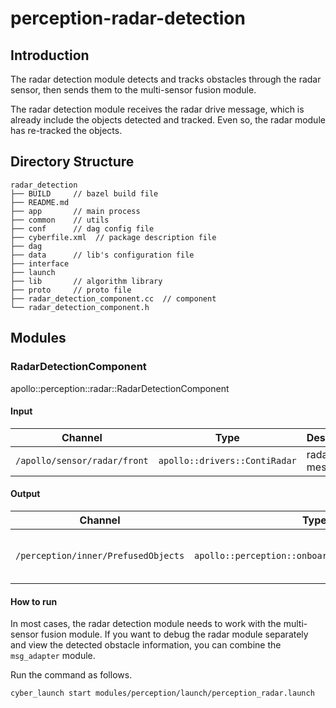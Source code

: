 # perception-radar-detection

## Introduction

The radar detection module detects and tracks obstacles through the radar sensor, then sends them to the multi-sensor
fusion module.

The radar detection module receives the radar drive message, which is already include the objects detected and tracked.
Even so, the radar module has re-tracked the objects.

## Directory Structure

```
radar_detection
├── BUILD     // bazel build file
├── README.md
├── app       // main process
├── common    // utils
├── conf      // dag config file
├── cyberfile.xml  // package description file
├── dag
├── data      // lib's configuration file
├── interface
├── launch
├── lib       // algorithm library
├── proto     // proto file
├── radar_detection_component.cc  // component
└── radar_detection_component.h
```

## Modules

### RadarDetectionComponent

apollo::perception::radar::RadarDetectionComponent

#### Input

| Channel                      | Type                          | Description         |
| ---------------------------- | ----------------------------- | ------------------- |
| `/apollo/sensor/radar/front` | `apollo::drivers::ContiRadar` | radar drive message |

#### Output

| Channel                             | Type                                              | Description                     |
| ----------------------------------- | ------------------------------------------------- | ------------------------------- |
| `/perception/inner/PrefusedObjects` | `apollo::perception::onboard::SensorFrameMessage` | frame contains object detection |

#### How to run

In most cases, the radar detection module needs to work with the multi-sensor fusion module. If you want to debug the
radar module separately and view the detected obstacle information, you can combine the `msg_adapter` module.

Run the command as follows.

```
cyber_launch start modules/perception/launch/perception_radar.launch
```
